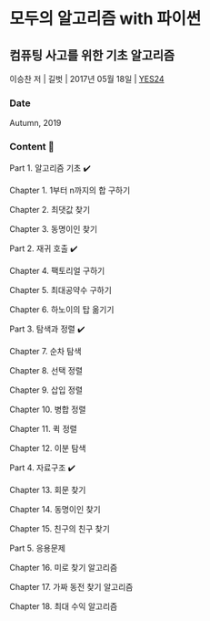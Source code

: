 # 모두의 알고리즘 with 파이썬
## 컴퓨팅 사고를 위한 기초 알고리즘
이승찬 저 | 길벗 | 2017년 05월 18일 | [YES24](http://www.yes24.com/Product/Goods/40443936)

### Date
Autumn, 2019

### Content :construction:
Part 1. 알고리즘 기초 :heavy_check_mark:

Chapter 1. 1부터 n까지의 합 구하기

Chapter 2. 최댓값 찾기

Chapter 3. 동명이인 찾기

Part 2. 재귀 호출 :heavy_check_mark:

Chapter 4. 팩토리얼 구하기

Chapter 5. 최대공약수 구하기

Chapter 6. 하노이의 탑 옮기기

Part 3. 탐색과 정렬 :heavy_check_mark:

Chapter 7. 순차 탐색

Chapter 8. 선택 정렬

Chapter 9. 삽입 정렬

Chapter 10. 병합 정렬

Chapter 11. 퀵 정렬

Chapter 12. 이분 탐색

Part 4. 자료구조 :heavy_check_mark:

Chapter 13. 회문 찾기

Chapter 14. 동명이인 찾기

Chapter 15. 친구의 친구 찾기

Part 5. 응용문제

Chapter 16. 미로 찾기 알고리즘

Chapter 17. 가짜 동전 찾기 알고리즘

Chapter 18. 최대 수익 알고리즘
